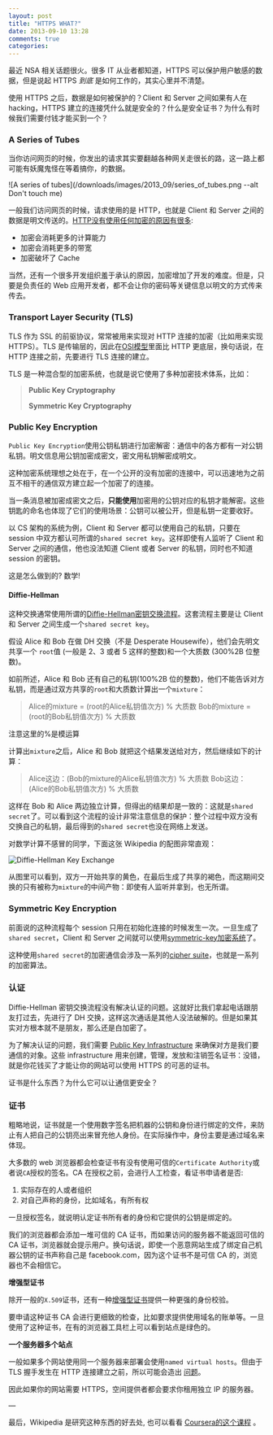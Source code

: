 ```yaml
---
layout: post
title: "HTTPS WHAT?"
date: 2013-09-10 13:28
comments: true
categories:
---
```


最近 NSA 相关话题很火。很多 IT 从业者都知道，HTTPS 可以保护用户敏感的数据，但是说起 HTTPS _到底_ 是如何工作的，其实心里并不清楚。

使用 HTTPS 之后，数据是如何被保护的？Client 和 Server 之间如果有人在 hacking，HTTPS 建立的连接凭什么就是安全的？什么是安全证书？为什么有时候我们需要付钱才能买到一个？

### A Series of Tubes

当你访问网页的时候，你发出的请求其实要翻越各种网关走很长的路，这一路上都可能有妖魔鬼怪在等着搞你，的数据。

![A series of tubes](/downloads/images/2013_09/series_of_tubes.png --alt Don't touch me)


一般我们访问网页的时候，请求使用的是 HTTP，也就是 Client 和 Server 之间的数据是明文传送的。[HTTP没有使用任何加密的原因有很多][3]:

  * 加密会消耗更多的计算能力
  * 加密会消耗更多的带宽
  * 加密破坏了 Cache

当然，还有一个很多开发组织羞于承认的原因，加密增加了开发的难度。但是，只要是负责任的 Web 应用开发者，都不会让你的密码等关键信息以明文的方式传来传去。

### Transport Layer Security (TLS)

TLS 作为 SSL 的前驱协议，常常被用来实现对 HTTP 连接的加密（比如用来实现 HTTPS）。TLS 是传输层的，因此在[OSI模型][4]里面比 HTTP 更底层，换句话说，在 HTTP 连接之前，先要进行 TLS 连接的建立。

TLS 是一种混合型的加密系统，也就是说它使用了多种加密技术体系，比如：

> **Public Key Cryptography**
>
> **Symmetric Key Cryptography**

### Public Key Encryption

`Public Key Encryption`使用公钥私钥进行加密解密：通信中的各方都有一对公钥私钥。明文信息用公钥加密成密文，密文用私钥解密成明文。

这种加密系统理想之处在于，在一个公开的没有加密的连接中，可以迅速地为之前互不相干的通信双方建立起一个加密了的连接。

当一条消息被加密成密文之后，**只能使用**加密用的公钥对应的私钥才能解密。这些钥匙的命名也体现了它们的使用场景：公钥可以被公开，但是私钥一定要收好。

以 CS 架构的系统为例，Client 和 Server 都可以使用自己的私钥，只要在 session 中双方都认可所谓的`shared secret key`。这样即使有人监听了 Client 和 Server 之间的通信，他也没法知道 Client 或者 Server 的私钥，同时也不知道 session 的密钥。

这是怎么做到的? 数学!

#### Diffie-Hellman

这种交换通常使用所谓的[Diffie-Hellman密钥交换流程][5]。这套流程主要是让 Client 和 Server 之间生成一个`shared secret key`。

假设 Alice 和 Bob 在做 DH 交换（不是 Desperate Housewife），他们会先明文共享一个 `root`值 (一般是 2、3 或者 5 这样的整数)和一个大质数 (300%2B 位整数)。

如前所述，Alice 和 Bob 还有自己的私钥(100%2B 位的整数)，他们不能告诉对方私钥，而是通过双方共享的`root`和大质数计算出一个`mixture`：

> Alice的mixture = (root的Alice私钥值次方) % 大质数
> Bob的mixture   = (root的Bob私钥值次方) % 大质数

注意这里的%是模运算

计算出`mixture`之后，Alice 和 Bob 就把这个结果发送给对方，然后继续如下的计算：

> Alice这边：(Bob的mixture的Alice私钥值次方) % 大质数
> Bob这边：(Alice的Bob私钥值次方) % 大质数

这样在 Bob 和 Alice 两边独立计算，但得出的结果却是一致的：这就是`shared secret`了。可以看到这个流程的设计非常注意信息的保护：整个过程中双方没有交换自己的私钥，最后得到的`shared secret`也没在网络上发送。

对数学计算不感冒的同学，下面这张 Wikipedia 的配图非常直观：

![Diffie-Hellman Key Exchange][6]

从图里可以看到，双方一开始共享的黄色，在最后生成了共享的褐色，而这期间交换的只有被称为`mixture`的中间产物：即使有人监听并拿到，也无所谓。

### Symmetric Key Encryption

前面说的这种流程每个 session 只用在初始化连接的时候发生一次。一旦生成了`shared secret`，Client 和 Server 之间就可以使用[symmetric-key加密系统][7]了。

这种使用`shared secret`的加密通信会涉及一系列的[cipher suite][8]，也就是一系列的加密算法。

### 认证

Diffie-Hellman 密钥交换流程没有解决认证的问题。这就好比我们拿起电话跟朋友打过去，先进行了 DH 交换，这样这次通话是其他人没法破解的。但是如果其实对方根本就不是朋友，那么还是白加密了。

为了解决认证的问题，我们需要 [Public Key Infrastructure][9] 来确保对方是我们要通信的对象。这些 infrastructure 用来创建，管理，发放和注销签名证书：没错，就是你花钱买了才能让你的网站可以使用 HTTPS 的可恶的证书。

证书是什么东西？为什么它可以让通信更安全？

### 证书

粗略地说，证书就是一个使用数字签名把机器的公钥和身份进行绑定的文件，来防止有人把自己的公钥亮出来冒充他人身份。在实际操作中，身份主要是通过域名来体现。

大多数的 web 浏览器都会检查证书有没有使用可信的`Certificate Authority`或者说`CA`授权的签名。CA 在授权之前，会进行人工检查，看证书申请者是否:

  1. 实际存在的人或者组织
  2. 对自己声称的身份，比如域名，有所有权

一旦授权签名，就说明认定证书所有者的身份和它提供的公钥是绑定的。

我们的浏览器都会添加一堆可信的 CA 证书，而如果访问的服务器不能返回可信的 CA 证书，浏览器就会提示用户。换句话说，即使一个恶意网站生成了绑定自己机器公钥的证书声称自己是 facebook.com，因为这个证书不是可信 CA 的，浏览器也不会相信它。


**增强型证书**

除开一般的`X.509`证书，还有一种[增强型证书][11]提供一种更强的身份校验。

要申请这种证书 CA 会进行更细致的检查，比如要求提供使用域名的账单等。一旦使用了这种证书，在有的浏览器工具栏上可以看到站点是绿色的。

**一个服务器多个站点**

一般如果多个网站使用同一个服务器来部署会使用`named virtual hosts`。但由于 TLS 握手发生在 HTTP 连接建立之前，所以可能会造出 [问题][12]。

因此如果你的网站需要 HTTPS，空间提供者都会要求你租用独立 IP 的服务器。

—

最后，Wikipedia 是研究这种东西的好去处, 也可以看看 [Coursera的这个课程][13] 。

   [2]: http://blog.hartleybrody.com/wp-content/uploads/2013/07/series-of-tubes.png
   [3]: http://security.stackexchange.com/a/18861/4327
   [4]: http://en.wikipedia.org/wiki/OSI_model#Examples
   [5]: http://en.wikipedia.org/wiki/Diffie%E2%80%93Hellman_key_exchange
   [6]: http://blog.hartleybrody.com/wp-content/uploads/2013/07/Diffie-Hellman_Key_Exchange.png
   [7]: http://en.wikipedia.org/wiki/Symmetric-key_cryptography
   [8]: http://en.wikipedia.org/wiki/Cipher_suite
   [9]: http://en.wikipedia.org/wiki/Public_key_infrastructure
   [10]: http://blog.hartleybrody.com/wp-content/uploads/2013/07/https-security-warning.gif
   [11]: http://en.wikipedia.org/wiki/Extended_validation
   [12]: http://en.wikipedia.org/wiki/Transport_Layer_Security#Support_for_name-based_virtual_servers
   [13]: https://www.coursera.org/course/crypto
   [14]: http://security.stackexchange.com/
   [15]: https://news.ycombinator.com/item?id=6100626
   [16]: http://www.gravatar.com/avatar/0b3ac738e74f7fbda25fca0f754b0aad?s=100
   [17]: http://marketingforhackers.com/
   [18]: http://blog.hartleybrody.com/guide-to-web-scraping/
   [19]: http://blog.hartleybrody.com/https-certificates/javascript:void(0);
